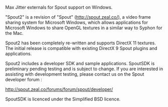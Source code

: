 Max Jitter externals for Spout support on Windows.

"Spout2" is a revision of "Spout" (http://spout.zeal.co/), 
a video frame sharing system for Microsoft Windows, which 
allows applications for Microsoft Windows to share OpenGL 
textures in a similar way to Syphon for the Mac.

Spout2 has been completely re-written and supports DirectX 11
textures. The initial release is compatible with existing 
DirectX 9 Spout plugins and applications.

Spout2 includes a developer SDK and sample applications. 
SpoutSDK is preliminary pending testing and is subject to change. 
If you are interested in assisting with development testing,
please contact us on the Spout developer forum : 

http://spout.zeal.co/forums/forum/spout/developer/

SpoutSDK is licenced under the Simplified BSD licence.

